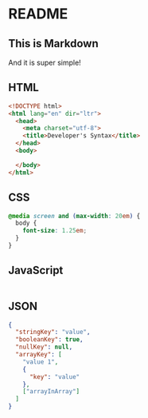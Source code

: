# README

## This is Markdown

And it is super simple!

## HTML

```html
<!DOCTYPE html>
<html lang="en" dir="ltr">
  <head>
    <meta charset="utf-8">
    <title>Developer's Syntax</title>
  </head>
  <body>

  </body>
</html>
```

## CSS

```css
@media screen and (max-width: 20em) {
  body {
    font-size: 1.25em;
  }
}
```

## JavaScript

```javascript

```

## JSON

```json
{
  "stringKey": "value",
  "booleanKey": true,
  "nullKey": null,
  "arrayKey": [
    "value 1",
    {
      "key": "value"
    },
    ["arrayInArray"]
  ]
}

```
